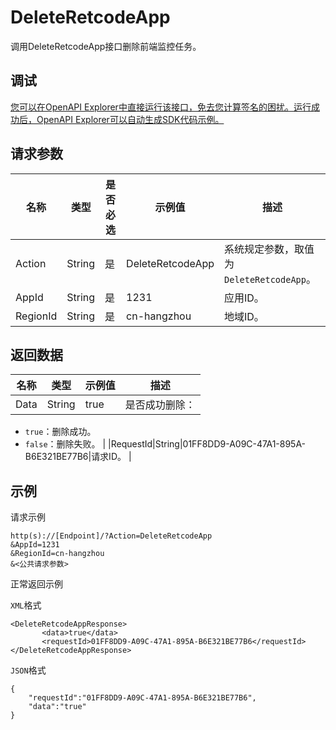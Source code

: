 # DeleteRetcodeApp

调用DeleteRetcodeApp接口删除前端监控任务。

## 调试

[您可以在OpenAPI Explorer中直接运行该接口，免去您计算签名的困扰。运行成功后，OpenAPI Explorer可以自动生成SDK代码示例。](https://api.aliyun.com/#product=ARMS&api=DeleteRetcodeApp&type=RPC&version=2019-08-08)

## 请求参数

|名称|类型|是否必选|示例值|描述|
|--|--|----|---|--|
|Action|String|是|DeleteRetcodeApp|系统规定参数，取值为 `DeleteRetcodeApp`。 |
|AppId|String|是|1231|应用ID。 |
|RegionId|String|是|cn-hangzhou|地域ID。 |

## 返回数据

|名称|类型|示例值|描述|
|--|--|---|--|
|Data|String|true|是否成功删除：

 -   `true`：删除成功。
-   `false`：删除失败。 |
|RequestId|String|01FF8DD9-A09C-47A1-895A-B6E321BE77B6|请求ID。 |

## 示例

请求示例

```
http(s)://[Endpoint]/?Action=DeleteRetcodeApp
&AppId=1231
&RegionId=cn-hangzhou
&<公共请求参数>
```

正常返回示例

`XML`格式

```
<DeleteRetcodeAppResponse>
       <data>true</data>
       <requestId>01FF8DD9-A09C-47A1-895A-B6E321BE77B6</requestId>
</DeleteRetcodeAppResponse>
```

`JSON`格式

```
{
    "requestId":"01FF8DD9-A09C-47A1-895A-B6E321BE77B6",
    "data":"true"
}
```

